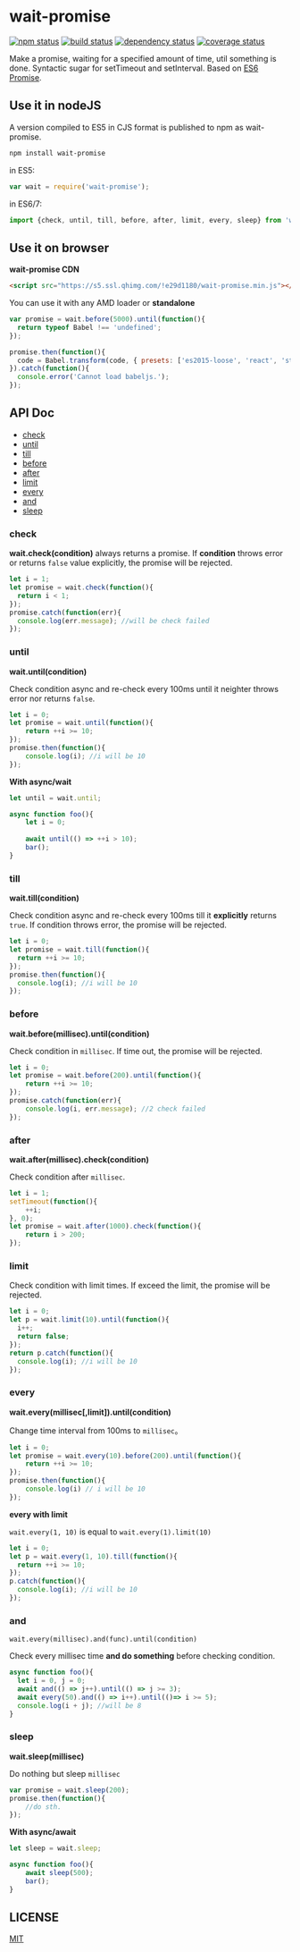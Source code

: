 # wait-promise

[![npm status](https://img.shields.io/npm/v/wait-promise.svg)](https://www.npmjs.org/package/wait-promise)
[![build status](https://api.travis-ci.org/akira-cn/wait-promise.svg?branch=master)](https://travis-ci.org/akira-cn/wait-promise) 
[![dependency status](https://david-dm.org/akira-cn/wait-promise.svg)](https://david-dm.org/akira-cn/wait-promise) 
[![coverage status](https://img.shields.io/coveralls/akira-cn/wait-promise.svg)](https://coveralls.io/github/akira-cn/wait-promise)

Make a promise, waiting for a specified amount of time, util something is done. Syntactic sugar for setTimeout and setInterval. Based on [ES6 Promise](https://developer.mozilla.org/zh-CN/docs/Web/JavaScript/Reference/Global_Objects/Promise).

## Use it in nodeJS

A version compiled to ES5 in CJS format is published to npm as wait-promise.

```bash
npm install wait-promise
```

in ES5:

```js
var wait = require('wait-promise');
```

in ES6/7:

```js
import {check, until, till, before, after, limit, every, sleep} from 'wait-promise';
```

## Use it on browser

**wait-promise CDN**

```html
<script src="https://s5.ssl.qhimg.com/!e29d1180/wait-promise.min.js"></script>
```

You can use it with any AMD loader or **standalone**

```js
var promise = wait.before(5000).until(function(){
  return typeof Babel !== 'undefined';
});

promise.then(function(){
  code = Babel.transform(code, { presets: ['es2015-loose', 'react', 'stage-0'] }).code;
}).catch(function(){
  console.error('Cannot load babeljs.');
});
```

## API Doc

* [check](#check)
* [until](#until)
* [till](#till)
* [before](#before)
* [after](#after)
* [limit](#limit)
* [every](#every)
* [and](#and)
* [sleep](#sleep)

### check

**wait.check(condition)** always returns a promise. If **condition** throws error or returns `false` value explicitly, the promise will be rejected.

```js
let i = 1;
let promise = wait.check(function(){
  return i < 1;
});
promise.catch(function(err){
  console.log(err.message); //will be check failed
});
```

### until

**wait.until(condition)**

Check condition async and re-check every 100ms until it neighter throws error nor returns `false`.

```js
let i = 0;
let promise = wait.until(function(){
	return ++i >= 10;
});
promise.then(function(){
	console.log(i); //i will be 10
});
```

**With async/wait**

```js
let until = wait.until;

async function foo(){
	let i = 0;
	
	await until(() => ++i > 10);
	bar();
}
```

### till

**wait.till(condition)**

Check condition async and re-check every 100ms till it **explicitly** returns `true`. If condition throws error, the promise will be rejected.

```js
let i = 0;
let promise = wait.till(function(){
  return ++i >= 10;
});
promise.then(function(){
  console.log(i); //i will be 10
});
```

### before

**wait.before(millisec).until(condition)**

Check condition in `millisec`. If time out, the promise will be rejected.

```js
let i = 0;
let promise = wait.before(200).until(function(){
	return ++i >= 10;
});
promise.catch(function(err){
	console.log(i, err.message); //2 check failed
});
```

### after

**wait.after(millisec).check(condition)**

Check condition after `millisec`.

```js
let i = 1;
setTimeout(function(){
	++i;
}, 0); 
let promise = wait.after(1000).check(function(){
	return i > 200;
});
```

### limit

Check condition with limit times. If exceed the limit, the promise will be rejected.

```js
let i = 0;
let p = wait.limit(10).until(function(){
  i++;
  return false;
});
return p.catch(function(){
  console.log(i); //i will be 10
});
```

### every

**wait.every(millisec[,limit]).until(condition)**

Change time interval from 100ms to `millisec`。

```js
let i = 0;
let promise = wait.every(10).before(200).until(function(){
	return ++i >= 10;
});
promise.then(function(){
	console.log(i) // i will be 10
});
```

**every with limit**

`wait.every(1, 10)` is equal to `wait.every(1).limit(10)` 

```js
let i = 0;
let p = wait.every(1, 10).till(function(){
  return ++i >= 10;
});
p.catch(function(){
  console.log(i); //i will be 10
});
```

### and

`wait.every(millisec).and(func).until(condition)`

Check every millisec time **and do something** before checking condition.

```js
async function foo(){
  let i = 0, j = 0;
  await and(() => j++).until(() => j >= 3);
  await every(50).and(() => i++).until(()=> i >= 5);
  console.log(i + j); //will be 8
}
```

### sleep

**wait.sleep(millisec)**

Do nothing but sleep `millisec`

```js
var promise = wait.sleep(200);
promise.then(function(){
	//do sth.
});
```

**With async/await**

```js
let sleep = wait.sleep;

async function foo(){
	await sleep(500);
	bar();
} 
```

## LICENSE

[MIT](LICENSE)
